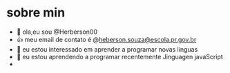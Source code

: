 # sobre min


- 👋 ola,eu sou @Herberson00
- :+1: meu email de contato é @heberson.souza@escola.pr.gov.br
- 👀 eu estou interessado em aprender a programar novas linguas
- 🌱 eu estou aprendendo a programar recentemente Jinguagen javaScript
- 


<!---
Herberson00/Herberson00 is a ✨ special ✨ repository because its `README.md` (this file) appears on your GitHub profile.
You can click the Preview link to take a look at your changes.
--->
